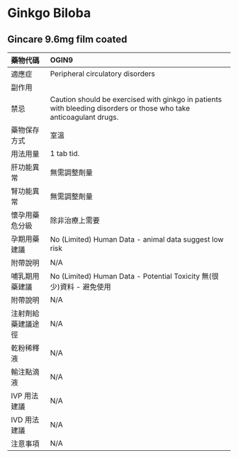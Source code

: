 # Ginkgo Biloba

## Gincare 9.6mg film coated

| 藥物代碼 | OGIN9 |
| :--- | :--- |
| 適應症 | Peripheral circulatory disorders |
| 副作用 |  |
| 禁忌 | Caution should be exercised with ginkgo in patients with bleeding disorders or those who take anticoagulant drugs. |
| 藥物保存方式 | 室溫 |
| 用法用量 | 1 tab tid. |
| 肝功能異常 | 無需調整劑量 |
| 腎功能異常 | 無需調整劑量 |
| 懷孕用藥危分級 | 除非治療上需要 |
| 孕期用藥建議 | No \(Limited\) Human Data - animal data suggest low risk |
| 附帶說明 | N/A |
| 哺乳期用藥建議 | No \(Limited\) Human Data - Potential Toxicity 無\(很少\)資料 - 避免使用 |
| 附帶說明 | N/A |
| 注射劑給藥建議途徑 | N/A |
| 乾粉稀釋液 | N/A |
| 輸注點滴液 | N/A |
| IVP 用法建議 | N/A |
| IVD 用法建議 | N/A |
| 注意事項 | N/A |

